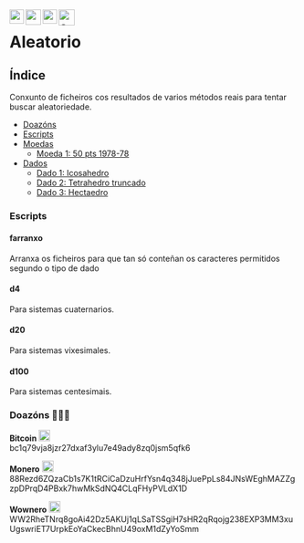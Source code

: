 [<img align="left" src="https://raw.githubusercontent.com/Ran-n/svgs/main/bandeiras/nacións/gz-0.svg" width="25" alt="galego" title="Galego">](doc/readmes/readme_gz.md)
[<img align="left" src="https://raw.githubusercontent.com/Ran-n/svgs/main/bandeiras/nacións/en-0.svg" width="27" alt="english" title="English">](doc/readmes/readme_en.md)
[<img align="left" src="https://raw.githubusercontent.com/Ran-n/svgs/main/bandeiras/nacións/eo-0.svg" width="25" alt="esperanto" title="Esperanto">](doc/readmes/readme_eo.md)
[<img align="left" src="https://raw.githubusercontent.com/Ran-n/svgs/main/bandeiras/nacións/cas-0.svg" width="28" alt="castellano" title="Castellano">](doc/readmes/readme_cas.md)
<img align="center">
---

# Aleatorio

## Índice
Conxunto de ficheiros cos resultados de varios métodos reais para tentar buscar aleatoriedade.

- [Doazóns](https://github.com/Ran-n/doc/blob/main/doazóns.md)
- [Escripts](README.md#escripts)
- [Moedas](doc/moedas/moedas_gz.md#indice)
    - [Moeda 1: 50 pts 1978-78](doc/moedas/moedas_gz.md#moeda-1)
- [Dados](doc/dados/dados_gz#indice)
    - [Dado 1: Icosahedro](doc/dados/dados_gz.md#dado-1)
    - [Dado 2: Tetrahedro truncado](doc/dados/dados_gz.md#dado-2)
    - [Dado 3: Hectaedro](doc/dados/dados_gz.md#dado-3)

### Escripts
#### farranxo
Arranxa os ficheiros para que tan só conteñan os caracteres permitidos segundo o tipo de dado

#### d4
Para sistemas cuaternarios.

#### d20
Para sistemas vixesimales.

#### d100
Para sistemas centesimais.

### Doazóns 🙇🙇‍♀

**Bitcoin** <img src="https://raw.githubusercontent.com/Ran-n/svgs/main/divisas/bitcoin/bitcoin-0.svg" width="20" alt="bitcoin logo" title="Bitcoin">  
bc1q79vja8jzr27dxaf3ylu7e49ady8zq0jsm5qfk6

**Monero** <img src="https://raw.githubusercontent.com/Ran-n/svgs/main/divisas/monero/monero-0.svg" width="20" alt="monero logo" title="Monero">  
88Rezd6ZQzaCb1s7K1tRCiCaDzuHrfYsn4q348jJuePpLs84JNsWEghMAZZgzpDPrqD4PBxk7hwMkSdNQ4CLqFHyPVLdX1D

**Wownero** <img src="https://raw.githubusercontent.com/Ran-n/svgs/main/divisas/wownero/wownero-0.svg" width="20" alt="wownero logo" title="Wownero">  
WW2RheTNrq8goAi42Dz5AKUj1qLSaTSSgiH7sHR2qRqojg238EXP3MM3xuUgswriET7UrpkEoYaCkecBhnU49oxM1dZyYoSmm
